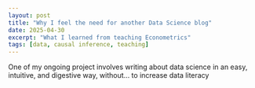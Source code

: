 ```yaml
---
layout: post
title: "Why I feel the need for another Data Science blog"
date: 2025-04-30
excerpt: "What I learned from teaching Econometrics"
tags: [data, causal inference, teaching]
---
```


One of my ongoing project involves writing about data science in an easy, intuitive, and digestive way, without... to increase data literacy


